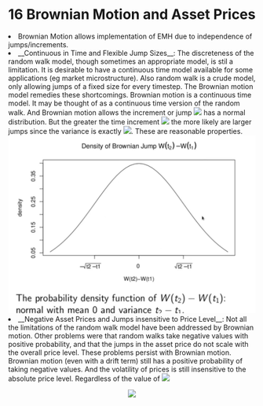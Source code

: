 <h1>16 Brownian Motion and Asset Prices</h1>
<li>Brownian Motion allows implementation of EMH due to independence of jumps/increments.</li>
<li>__Continuous in Time and Flexible Jump Sizes__: The discreteness of the random walk model, though sometimes an appropriate model, is stil a limitation. It is desirable to have a continuous time model available for some applications (eg market microstructure). Also random walk is a crude model, only allowing jumps of a fixed size for every timestep. The Brownian motion model remedies these shortcomings. Brownian motion is a continuous time model. It may be thought of as a continuous time version of the random walk. And Brownian motion allows the increment or jump <img src="https://render.githubusercontent.com/render/math?math=W \( t_{2} ) - W \( t_{1} )"> has a normal distribution. But the greater the time increment <img src="https://render.githubusercontent.com/render/math?math=t_{2} - t_{1}"> the more likely are larger jumps since the variance is exactly <img src="https://render.githubusercontent.com/render/math?math=t_{2} - t_{1}">. These are reasonable properties.</li>
  
 <img src="../Images/S5_Density_of_Brownian_Motion.png" alt="Density of Brownian Jumps"/>
  
<li>__Negative Asset Prices and Jumps insensitive to Price Level__: Not all the limitations of the random walk model have been addressed by Brownian motion. Other problems were that random walks take negative values with positive probability, and that the jumps in the asset price do not scale with the overall price level. These problems persist with Brownian motion. Brownian motion (even with a drift term) still has a positive probability of taking negative values. And the volatility of prices is still insensitive to the absolute price level. Regardless of the value of <img src="https://render.githubusercontent.com/render/math?math=W \( t_{1} ),"></li>

<p align="center">
<img src="https://render.githubusercontent.com/render/math?math=Var \( W \( t_{2} - W \( t_{1} ) ) = t_{2} - t_{1}">
</p>
